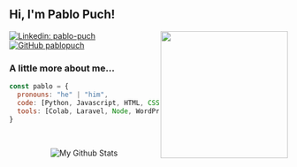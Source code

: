 <h2> Hi, I'm Pablo Puch!</h2>

<img align='right' src="https://media.giphy.com/media/M9gbBd9nbDrOTu1Mqx/giphy.gif" width="230">

<!-- <p><em>Programmer and developer in Artificial Intelligence & Big Data</em></p> -->

[![Linkedin: pablo-puch](https://img.shields.io/badge/-pablopuch-blue?style=flat-square&logo=Linkedin&logoColor=white&link=https://www.linkedin.com/in/pablo-puch/)](https://www.linkedin.com/in/pablo-puch/)
[![GitHub pablopuch](https://img.shields.io/github/followers/pablopuch?label=follow&style=social)](https://github.com/pablopuch)


### A little more about me...  

```javascript
const pablo = {
  pronouns: "he" | "him",
  code: [Python, Javascript, HTML, CSS, Java, PHP],
  tools: [Colab, Laravel, Node, WordPress, Prestashop],
}
```

<!--
<img align="left" src="https://media.giphy.com/media/SWoSkN6DxTszqIKEqv/giphy.gif" alt="Coder GIF" width="400" height="300">
-->

<br>
<p align="center">
<img align="center" src="https://github-readme-stats.vercel.app/api/top-langs/?username=pablopuch&layout=compact&theme=radical" alt="My Github Stats">
</p>






